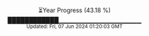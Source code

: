 <p align="center">
⏳Year Progress (43.18 %) <br>
████████████▁▁▁▁▁▁▁▁▁▁▁▁▁▁▁▁▁▁ <br>
<sub>Updated: Fri, 07 Jun 2024 01:20:03 GMT</sub>
</p>

